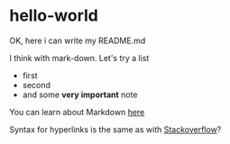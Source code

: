# hello-world

OK, here i can write my README.md

I think with mark-down.
Let's try a list
- first
- second
- and some **very important** note

You can learn about Markdown [here](https://guides.github.com/features/mastering-markdown/)

Syntax for hyperlinks is the same as with [Stackoverflow](http://www.stackoverflow.com)? 
